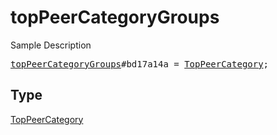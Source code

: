# topPeerCategoryGroups

Sample Description

<pre>
<a href="../constructor/topPeerCategoryGroups.md">topPeerCategoryGroups</a>#bd17a14a = <a href="../type/TopPeerCategory.md">TopPeerCategory</a>;</pre>

## Type

<a href="../type/TopPeerCategory.md">TopPeerCategory</a>
